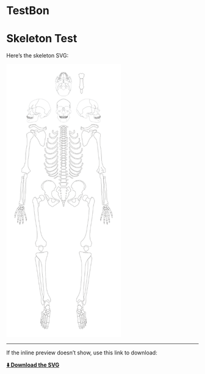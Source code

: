 # TestBon

# Skeleton Test

Here’s the skeleton SVG:

<!-- Try to render inline -->
<img src="szkielet_base_plain_no_markings_ids.svg" alt="Skeleton SVG" width="300">

---

If the inline preview doesn’t show, use this link to download:

**[⬇️ Download the SVG](szkielet_base_plain_no_markings_ids.svg?raw=1)**

